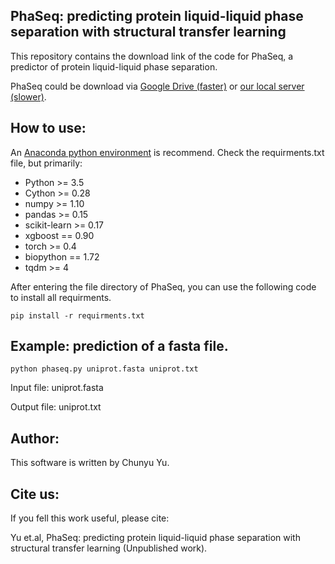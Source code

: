 ## PhaSeq: predicting protein liquid-liquid phase separation with structural transfer learning

This repository contains the download link of the code for PhaSeq, a predictor of protein liquid-liquid phase separation.

PhaSeq could be download via [Google Drive (faster)](https://drive.google.com/uc?id=1aSUeEyYBxNNI5-4tSvcDBp0C4IOZ_C8F&export=download) or [our local server (slower)](http://db.phasep.pro/static/PhaSeq.zip).

## How to use:

An [Anaconda python environment](https://www.anaconda.com/download) is recommend.
Check the requirments.txt file, but primarily:
- Python >= 3.5
- Cython >= 0.28
- numpy >= 1.10
- pandas >= 0.15
- scikit-learn >= 0.17
- xgboost == 0.90
- torch >= 0.4
- biopython == 1.72
- tqdm >= 4

After entering the file directory of PhaSeq, you can use the following code to install all requirments.

`
pip install -r requirments.txt
`

## Example: prediction of a fasta file.


`
python phaseq.py uniprot.fasta uniprot.txt
`

Input file: uniprot.fasta

Output file: uniprot.txt


## Author:
This software is written by Chunyu Yu.

## Cite us:
If you fell this work useful, please cite:


Yu et.al, PhaSeq: predicting protein liquid-liquid phase separation with structural transfer learning (Unpublished work).

